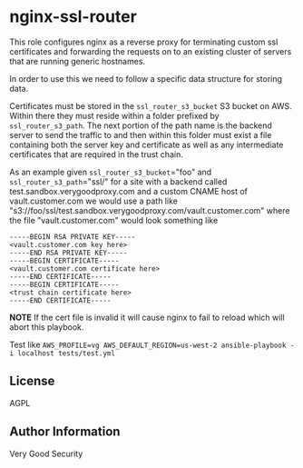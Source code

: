 # nginx-ssl-router

This role configures nginx as a reverse proxy for terminating custom ssl certificates and forwarding the requests on to an existing cluster of servers that are running generic hostnames.

In order to use this we need to follow a specific data structure for storing data.

Certificates must be stored in the `ssl_router_s3_bucket` S3 bucket on AWS. Within there they must reside within a folder prefixed by `ssl_router_s3_path`. The next portion of the path name is the backend server to send the traffic to and then within this folder must exist a file containing both the server key and certificate as well as any intermediate certificates that are required in the trust chain.

As an example given `ssl_router_s3_bucket`="foo" and `ssl_router_s3_path`="ssl/" for a site with a backend called test.sandbox.verygoodproxy.com and a custom CNAME host of vault.customer.com we would use a path like "s3://foo/ssl/test.sandbox.verygoodproxy.com/vault.customer.com" where the file "vault.customer.com" would look something like

```
-----BEGIN RSA PRIVATE KEY-----
<vault.customer.com key here>
-----END RSA PRIVATE KEY-----
-----BEGIN CERTIFICATE-----
<vault.customer.com certificate here>
-----END CERTIFICATE-----
-----BEGIN CERTIFICATE-----
<trust chain certificate here>
-----END CERTIFICATE-----
```

**NOTE** If the cert file is invalid it will cause nginx to fail to reload which will abort this playbook.

Test like `AWS_PROFILE=vg AWS_DEFAULT_REGION=us-west-2 ansible-playbook -i localhost tests/test.yml`

License
-------

AGPL

Author Information
------------------

Very Good Security
